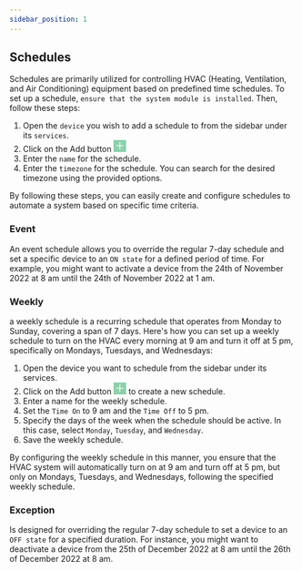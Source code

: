 ```yaml
---
sidebar_position: 1
---
```


## Schedules
Schedules are primarily utilized for controlling HVAC (Heating, Ventilation, and Air Conditioning) equipment based on predefined time schedules. To set up a schedule, `ensure that the system module is installed`. Then, follow these steps:

1. Open the `device` you wish to add a schedule to from the sidebar under its `services`.
2. Click on the Add button ![add-button.png](../img/apps/add-button.png)
3. Enter the `name` for the schedule.
4. Enter the `timezone` for the schedule. You can search for the desired timezone using the provided options.

By following these steps, you can easily create and configure schedules to automate a system based on specific time criteria.

### Event 
An event schedule allows you to override the regular 7-day schedule and set a specific device to an `ON state` for a defined period of time. For example, you might want to activate a device from the 24th of November 2022 at 8 am until the 24th of November 2022 at 1 am.

### Weekly
a weekly schedule is a recurring schedule that operates from Monday to Sunday, covering a span of 7 days. Here's how you can set up a weekly schedule to turn on the HVAC every morning at 9 am and turn it off at 5 pm, specifically on Mondays, Tuesdays, and Wednesdays:

1. Open the device you want to schedule from the sidebar under its services.
2. Click on the Add button ![add-button.png](../img/apps/add-button.png) to create a new schedule.
3. Enter a name for the weekly schedule.
4. Set the `Time On` to 9 am and the `Time Off` to 5 pm.
5. Specify the days of the week when the schedule should be active. In this case, select `Monday`, `Tuesday`, and `Wednesday`.
6. Save the weekly schedule.

By configuring the weekly schedule in this manner, you ensure that the HVAC system will automatically turn on at 9 am and turn off at 5 pm, but only on Mondays, Tuesdays, and Wednesdays, following the specified weekly schedule.


### Exception 
Is designed for overriding the regular 7-day schedule to set a device to an `OFF state` for a specified duration. For instance, you might want to deactivate a device from the 25th of December 2022 at 8 am until the 26th of December 2022 at 8 am.
